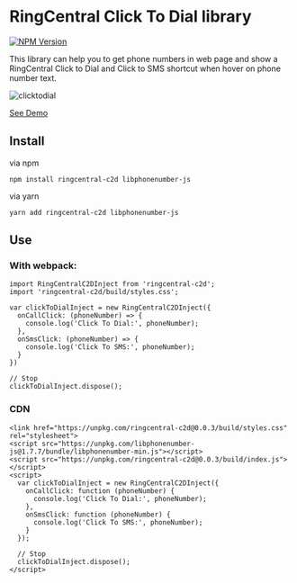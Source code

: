 # RingCentral Click To Dial library

[![NPM Version](https://img.shields.io/npm/v/ringcentral-c2d.svg?style=flat-square)](https://www.npmjs.com/package/ringcentral-c2d)

This library can help you to get phone numbers in web page and show a RingCentral Click to Dial and Click to SMS shortcut when hover on phone number text.

![clicktodial](https://user-images.githubusercontent.com/7036536/51652788-d2627200-1fcb-11e9-8ba3-9e50baeaf8a6.png)

[See Demo](https://ringcentral.github.io/ringcentral-c2d/)

## Install

via npm

```
npm install ringcentral-c2d libphonenumber-js
```

via yarn

```
yarn add ringcentral-c2d libphonenumber-js
```

## Use

### With webpack:

```
import RingCentralC2DInject from 'ringcentral-c2d';
import 'ringcentral-c2d/build/styles.css';

var clickToDialInject = new RingCentralC2DInject({
  onCallClick: (phoneNumber) => {
    console.log('Click To Dial:', phoneNumber);
  },
  onSmsClick: (phoneNumber) => {
    console.log('Click To SMS:', phoneNumber);
  }
})

// Stop
clickToDialInject.dispose();
```

### CDN

```
<link href="https://unpkg.com/ringcentral-c2d@0.0.3/build/styles.css" rel="stylesheet">
<script src="https://unpkg.com/libphonenumber-js@1.7.7/bundle/libphonenumber-min.js"></script>
<script src="https://unpkg.com/ringcentral-c2d@0.0.3/build/index.js"></script>
<script>
  var clickToDialInject = new RingCentralC2DInject({
    onCallClick: function (phoneNumber) {
      console.log('Click To Dial:', phoneNumber);
    },
    onSmsClick: function (phoneNumber) {
      console.log('Click To SMS:', phoneNumber);
    }
  });

  // Stop
  clickToDialInject.dispose();
</script>
```
